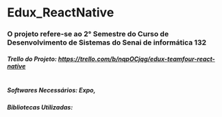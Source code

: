# Edux_ReactNative

### O projeto refere-se ao 2° Semestre do Curso de Desenvolvimento de Sistemas do Senai de informática 132 
##### Trello do Projeto: https://trello.com/b/nqpOCjqg/edux-teamfour-react-native
#
#
##### Softwares Necessários: Expo,
##### Bibliotecas Utilizadas: 
